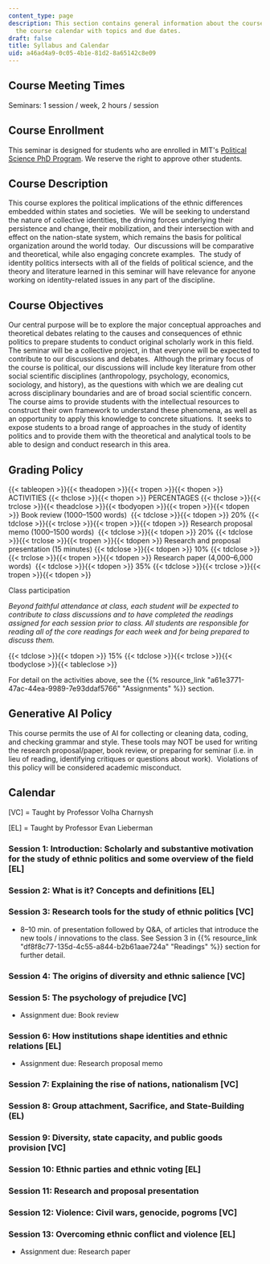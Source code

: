 ```yaml
---
content_type: page
description: This section contains general information about the course, as well as
  the course calendar with topics and due dates.
draft: false
title: Syllabus and Calendar
uid: a46ad4a9-0c05-4b1e-81d2-8a65142c8e09
---
```

## Course Meeting Times

Seminars: 1 session / week, 2 hours / session

## Course Enrollment

This seminar is designed for students who are enrolled in MIT's [Political Science PhD Program](https://polisci.mit.edu/graduate/phd). We reserve the right to approve other students.

## Course Description

This course explores the political implications of the ethnic differences embedded within states and societies.  We will be seeking to understand the nature of collective identities, the driving forces underlying their persistence and change, their mobilization, and their intersection with and effect on the nation-state system, which remains the basis for political organization around the world today.  Our discussions will be comparative and theoretical, while also engaging concrete examples.  The study of identity politics intersects with all of the fields of political science, and the theory and literature learned in this seminar will have relevance for anyone working on identity-related issues in any part of the discipline.

## Course Objectives

Our central purpose will be to explore the major conceptual approaches and theoretical debates relating to the causes and consequences of ethnic politics to prepare students to conduct original scholarly work in this field.  The seminar will be a collective project, in that everyone will be expected to contribute to our discussions and debates.  Although the primary focus of the course is political, our discussions will include key literature from other social scientific disciplines (anthropology, psychology, economics, sociology, and history), as the questions with which we are dealing cut across disciplinary boundaries and are of broad social scientific concern.  The course aims to provide students with the intellectual resources to construct their own framework to understand these phenomena, as well as an opportunity to apply this knowledge to concrete situations.  It seeks to expose students to a broad range of approaches in the study of identity politics and to provide them with the theoretical and analytical tools to be able to design and conduct research in this area.

## Grading Policy

{{< tableopen >}}{{< theadopen >}}{{< tropen >}}{{< thopen >}}
ACTIVITIES
{{< thclose >}}{{< thopen >}}
PERCENTAGES
{{< thclose >}}{{< trclose >}}{{< theadclose >}}{{< tbodyopen >}}{{< tropen >}}{{< tdopen >}}
Book review (1000–1500 words) 
{{< tdclose >}}{{< tdopen >}}
20%
{{< tdclose >}}{{< trclose >}}{{< tropen >}}{{< tdopen >}}
Research proposal memo (1000–1500 words) 
{{< tdclose >}}{{< tdopen >}}
20%
{{< tdclose >}}{{< trclose >}}{{< tropen >}}{{< tdopen >}}
Research and proposal presentation (15 minutes)
{{< tdclose >}}{{< tdopen >}}
10%
{{< tdclose >}}{{< trclose >}}{{< tropen >}}{{< tdopen >}}
Research paper (4,000–6,000 words) 
{{< tdclose >}}{{< tdopen >}}
35%
{{< tdclose >}}{{< trclose >}}{{< tropen >}}{{< tdopen >}}

Class participation

*Beyond faithful attendance at class, each student will be expected to contribute to class discussions and to have completed the readings assigned for each session prior to class. All students are responsible for reading all of the core readings for each week and for being prepared to discuss them.*

{{< tdclose >}}{{< tdopen >}}
15%
{{< tdclose >}}{{< trclose >}}{{< tbodyclose >}}{{< tableclose >}}

For detail on the activities above, see the {{% resource_link "a61e3771-47ac-44ea-9989-7e93ddaf5766" "Assignments" %}} section.

## Generative AI Policy

This course permits the use of AI for collecting or cleaning data, coding, and checking grammar and style. These tools may NOT be used for writing the research proposal/paper, book review, or preparing for seminar (i.e. in lieu of reading, identifying critiques or questions about work).  Violations of this policy will be considered academic misconduct.

## Calendar

\[VC\] = Taught by Professor Volha Charnysh

\[EL\] = Taught by Professor Evan Lieberman

### Session 1: Introduction: Scholarly and substantive motivation for the study of ethnic politics and some overview of the field \[EL\]

### Session 2: What is it? Concepts and definitions \[EL\]

### Session 3: Research tools for the study of ethnic politics \[VC\]

- 8–10 min. of presentation followed by Q&A, of articles that introduce the new tools / innovations to the class. See Session 3 in {{% resource_link "df8f8c77-135d-4c55-a844-b2b61aae724a" "Readings" %}} section for further detail.

### Session 4: The origins of diversity and ethnic salience \[VC\]

### Session 5: The psychology of prejudice \[VC\]

- Assignment due: Book review

### Session 6: How institutions shape identities and ethnic relations \[EL\]

- Assignment due: Research proposal memo

### Session 7: Explaining the rise of nations, nationalism \[VC\]

### Session 8: Group attachment, Sacrifice, and State-Building (EL) 

### Session 9: Diversity, state capacity, and public goods provision \[VC\]

### Session 10: Ethnic parties and ethnic voting \[EL\]

### Session 11: Research and proposal presentation

### Session 12: Violence: Civil wars, genocide, pogroms \[VC\]

### Session 13: Overcoming ethnic conflict and violence \[EL\]

- Assignment due: Research paper